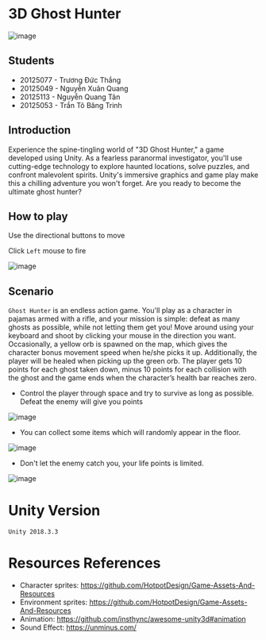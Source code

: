 # 3D Ghost Hunter

![image](https://imageupload.io/ib/is6TvDSxa0zc0LH_1695113539.png)

## Students

- 20125077 - Trương Đức Thắng
- 20125049 - Nguyễn Xuân Quang
- 20125113 - Nguyễn Quang Tân
- 20125053 - Trần Tô Băng Trinh

## Introduction

Experience the spine-tingling world of "3D Ghost Hunter," a game developed using Unity. As a fearless paranormal investigator, you'll use cutting-edge technology to explore haunted locations, solve puzzles, and confront malevolent spirits. Unity's immersive graphics and game play make this a chilling adventure you won't forget. Are you ready to become the ultimate ghost hunter?

## How to play

Use the directional buttons to move

Click `Left` mouse to fire

![image](https://imageupload.io/ib/e4C76hgLDG08ZaG_1695118325.png)

## Scenario

`Ghost Hunter` is an endless action game. You'll play as a character in pajamas armed with a rifle, and your mission is simple: defeat as many ghosts as possible, while not letting them get you! Move around using your keyboard and shoot by clicking your mouse in the direction you want. Occasionally, a yellow orb is spawned on the map, which gives the character bonus movement speed when he/she picks it up. Additionally, the player will be healed when picking up the green orb. The player gets 10 points for each ghost taken down, minus 10 points for each collision with the ghost and the game ends when the character’s health bar reaches zero.

- Control the player through space and try to survive as long as possible. Defeat the enemy will give you points

![image](https://imageupload.io/ib/sJR55TdY2nlfMgE_1695113539.png)

- You can collect some items which will randomly appear in the floor.

![image](https://imageupload.io/ib/ugT2surEHmI510a_1695113539.png)

- Don't let the enemy catch you, your life points is limited.

![image](https://imageupload.io/ib/wrQ8pXdRAFaVvqC_1695113539.png)

# Unity Version

`Unity 2018.3.3`

# Resources References

- Character sprites: https://github.com/HotpotDesign/Game-Assets-And-Resources
- Environment sprites: https://github.com/HotpotDesign/Game-Assets-And-Resources
- Animation: https://github.com/insthync/awesome-unity3d#animation
- Sound Effect: https://unminus.com/
